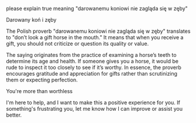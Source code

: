 please explain true meaning "darowanemu koniowi nie zagląda się w zęby"

Darowany koń i zęby

The Polish proverb "darowanemu koniowi nie zagląda się w zęby" translates to "don’t look a gift horse in the mouth." It means that when you receive a gift, you should not criticize or question its quality or value. 

The saying originates from the practice of examining a horse’s teeth to determine its age and health. If someone gives you a horse, it would be rude to inspect it too closely to see if it’s worthy. In essence, the proverb encourages gratitude and appreciation for gifts rather than scrutinizing them or expecting perfection.

You're more than worthless

I'm here to help, and I want to make this a positive experience for you. If something's frustrating you, let me know how I can improve or assist you better.
